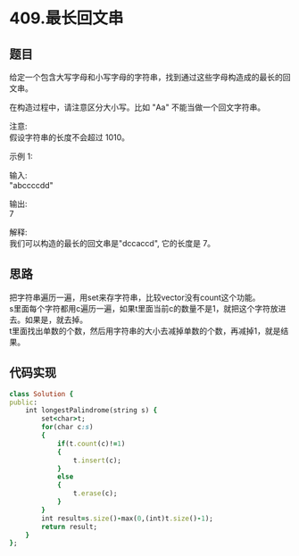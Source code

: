 # 409.最长回文串
## 题目
给定一个包含大写字母和小写字母的字符串，找到通过这些字母构造成的最长的回文串。  

在构造过程中，请注意区分大小写。比如 "Aa" 不能当做一个回文字符串。  

注意:  
假设字符串的长度不会超过 1010。  

示例 1:  

输入:  
"abccccdd"  

输出:  
7  

解释:  
我们可以构造的最长的回文串是"dccaccd", 它的长度是 7。  
## 思路
把字符串遍历一遍，用set来存字符串，比较vector没有count这个功能。  
s里面每个字符都用c遍历一遍，如果t里面当前c的数量不是1，就把这个字符放进去。如果是，就去掉。  
t里面找出单数的个数，然后用字符串的大小去减掉单数的个数，再减掉1，就是结果。  
## 代码实现
```ruby
class Solution {
public:
    int longestPalindrome(string s) {
        set<char>t;
        for(char c:s)
        {
            if(t.count(c)!=1)
            {
                t.insert(c);
            }
            else
            {
                t.erase(c);
            }
        }
        int result=s.size()-max(0,(int)t.size()-1);
        return result;
    }
};
```

